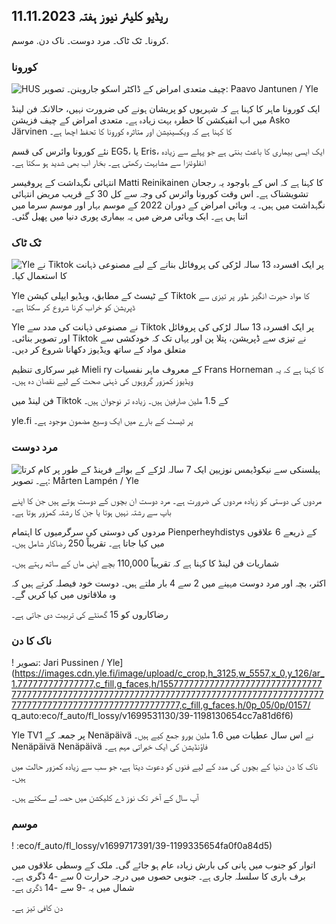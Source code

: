 ## ریڈیو کلیئر نیوز ہفتہ 11.11.2023

کرونا۔ ٹک ٹاک۔ مرد دوست۔ ناک دن. موسم.

### کورونا

![HUS چیف متعدی امراض کے ڈاکٹر اسکو جاروینن۔ تصویر: Paavo Jantunen / Yle](https://images.cdn.yle.fi/image/upload/c_crop,h_3027,w_5382,x_0,y_311/ar_1.777777777777777,c_fill,g_faces,h/1_2777777777777777777777777777777777777777777777777777777777777777777777777777777777777777777777777777777777777777777777777,c_fill,g_faces,h/0155/0p_05/0/15q_auto:eco/f_auto/fl_lossy/v1699692578/39-1199235654f3bb0eba14)

ایک کورونا ماہر کا کہنا ہے کہ شہریوں کو پریشان ہونے کی ضرورت نہیں، حالانکہ فن لینڈ میں اب انفیکشن کا خطرہ بہت زیادہ ہے۔ متعدی امراض کے چیف فزیشن Asko Järvinen کا کہنا ہے کہ ویکسینیشن اور متاثرہ کورونا کا تحفظ اچھا ہے۔

نئے کورونا وائرس کی قسم EG5، یا Eris، ایک ایسی بیماری کا باعث بنتی ہے جو پہلے سے زیادہ انفلوئنزا سے مشابہت رکھتی ہے۔ بخار اب بھی شدید ہو سکتا ہے۔

انتہائی نگہداشت کے پروفیسر Matti Reinikainen کا کہنا ہے کہ اس کے باوجود یہ رجحان تشویشناک ہے۔ اس وقت کورونا وائرس کی وجہ سے کل 30 کے قریب مریض انتہائی نگہداشت میں ہیں۔ یہ وبائی امراض کے دوران 2022 کے موسم بہار اور موسم سرما میں اتنا ہی ہے۔ ایک وبائی مرض میں یہ بیماری پوری دنیا میں پھیل گئی۔

### ٹک ٹاک

![Yle نے Tiktok پر ایک افسردہ 13 سالہ لڑکی کی پروفائل بنانے کے لیے مصنوعی ذہانت کا استعمال کیا۔ ](https://images.cdn.yle.fi/image/upload/c_crop,h_2955,w_5255,x_371,y_789/ar_1.777777777777777,c_fill,g_faces,h_675,w/p_1200/120000/fl_lossy/v1697625813/39-1187987652fb3e8a7ce7)

Yle کے ٹیسٹ کے مطابق، ویڈیو ایپلی کیشن Tiktok کا مواد حیرت انگیز طور پر تیزی سے ڈپریشن کو خراب کرنا شروع کر سکتا ہے۔

Yle نے مصنوعی ذہانت کی مدد سے Tiktok پر ایک افسردہ 13 سالہ لڑکی کی پروفائل اور تصویر بنائی۔ Tiktok نے تیزی سے ڈپریشن، پتلا پن اور یہاں تک کہ خودکشی سے متعلق مواد کے ساتھ ویڈیوز دکھانا شروع کر دیں۔

غیر سرکاری تنظیم Mieli ry کے معروف ماہر نفسیات Frans Horneman کا کہنا ہے کہ یہ ویڈیوز کمزور گروہوں کی ذہنی صحت کے لیے نقصان دہ ہیں۔

فن لینڈ میں Tiktok کے 1.5 ملین صارفین ہیں۔ زیادہ تر نوجوان ہیں۔

yle.fi پر ٹیسٹ کے بارے میں ایک وسیع مضمون موجود ہے۔

### مرد دوست

![ہیلسنکی سے نیکوڈیمس نوزیین ایک 7 سالہ لڑکے کے بوائے فرینڈ کے طور پر کام کرتا ہے۔ تصویر: Mårten Lampén / Yle](https://images.cdn.yle.fi/image/upload/c_crop,h_2250,w_4000,x_0,y_150/ar_1.777777777777777,c_fill,g_faces,/07_1w/07_1w/077777777777777777777.q_auto:eco/f_auto/fl_lossy/v1699361417/39-1197061654a30293868a)

مردوں کی دوستی کو زیادہ مردوں کی ضرورت ہے۔ مرد دوست ان بچوں کے دوست ہوتے ہیں جن کا اپنے باپ سے رشتہ نہیں ہوتا یا جن کا رشتہ کمزور ہوتا ہے۔

مردوں کی دوستی کی سرگرمیوں کا اہتمام Pienperheyhdistys کے ذریعے 6 علاقوں میں کیا جاتا ہے۔ تقریباً 250 رضاکار شامل ہیں۔

شماریات فن لینڈ کا کہنا ہے کہ تقریباً 110,000 بچے اپنی ماں کے ساتھ رہتے ہیں۔

اکثر، بچہ اور مرد دوست مہینے میں 2 سے 4 بار ملتے ہیں۔ دوست خود فیصلہ کرتے ہیں کہ وہ ملاقاتوں میں کیا کریں گے۔

رضاکاروں کو 15 گھنٹے کی تربیت دی جاتی ہے۔

### ناک کا دن

! تصویر: Jari Pussinen / Yle](https://images.cdn.yle.fi/image/upload/c_crop,h_3125,w_5557,x_0,y_126/ar_1.777777777777777,c_fill,g_faces,h/155777777777777777777777777777777777777777777777777777777777777777777777777777777777777777777777777777777777777777777777777777,c_fill,g_faces,h/0p_05/0p/0157/ q_auto:eco/f_auto/fl_lossy/v1699531130/39-1198130654cc7a81d6f6)

Yle TV1 پر جمعہ کے Nenäpäivä نے اس سال عطیات میں 1.6 ملین یورو جمع کیے ہیں۔ Nenäpäivä Nenäpäivä فاؤنڈیشن کی ایک خیراتی مہم ہے۔

ناک کا دن دنیا کے بچوں کی مدد کے لیے فنوں کو دعوت دیتا ہے، جو سب سے زیادہ کمزور حالت میں ہیں۔

آپ سال کے آخر تک نوز ڈے کلیکشن میں حصہ لے سکتے ہیں۔

### موسم

! :eco/f_auto/fl_lossy/v1699717391/39-1199335654fa0f0a84d5)

اتوار کو جنوب میں پانی کی بارش زیادہ عام ہو جائے گی۔ ملک کے وسطی علاقوں میں برف باری کا سلسلہ جاری ہے۔ جنوبی حصوں میں درجہ حرارت 0 سے -4 ڈگری ہے۔ شمال میں یہ -9 سے -14 ڈگری ہے۔

دن کافی تیز ہے۔
